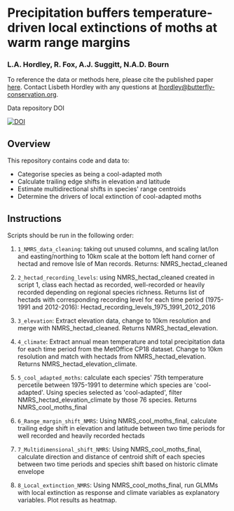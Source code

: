 
# Precipitation buffers temperature-driven local extinctions of moths at warm range margins

### L.A. Hordley, R. Fox, A.J. Suggitt, N.A.D. Bourn

To reference the data or methods here, please cite the published paper [here](https://doi.org/10.1111/ele.14195). Contact Lisbeth Hordley with any questions at lhordley@butterfly-conservation.org. 

Data repository DOI

[![DOI](https://zenodo.org/badge/424910381.svg)](https://zenodo.org/badge/latestdoi/424910381)

## Overview

This repository contains code and data to:
* Categorise species as being a cool-adapted moth
* Calculate trailing edge shifts in elevation and latitude
* Estimate multidirectional shifts in species' range centroids
* Determine the drivers of local extinction of cool-adapted moths

## Instructions

Scripts should be run in the following order:

1. ```1_NMRS_data_cleaning```: taking out unused columns, and scaling lat/lon and easting/northing to 10km scale at the bottom left hand corner of hectad and remove Isle of Man records. Returns: NMRS_hectad_cleaned

2. ```2_hectad_recording_levels```: using NMRS_hectad_cleaned created in script 1, class each hectad as recorded, well-recorded or heavily recorded depending on regional species richness. Returns list of hectads with corresponding recording level for each time period (1975-1991 and 2012-2016): Hectad_recording_levels_1975_1991_2012_2016

3. ```3_elevation```: Extract elevation data, change to 10km resolution and merge with NMRS_hectad_cleaned. Returns NMRS_hectad_elevation.

4. ```4_climate```: Extract annual mean temperature and total precipitation data for each time period from the MetOffice CP18 dataset. Change to 10km resolution and match with hectads from NMRS_hectad_elevation. Returns NMRS_hectad_elevation_climate. 

5. ```5_cool_adapted_moths```: calculate each species' 75th temperature percetile between 1975-1991 to determine which species are 'cool-adapted'. Using species selected as 'cool-adapted', filter NMRS_hectad_elevation_climate by those 76 species. Returns NMRS_cool_moths_final

6. ```6_Range_margin_shift_NMRS```: Using NMRS_cool_moths_final, calculate trailing edge shift in elevation and latitude between two time periods for well recorded and heavily recorded hectads

7. ```7_Multidimensional_shift_NMRS```: Using NMRS_cool_moths_final, calculate direction and distance of centroid shift of each species between two time periods and species shift based on historic climate envelope

8. ```8_Local_extinction_NMRS```: Using NMRS_cool_moths_final, run GLMMs with local extinction as response and climate variables as explanatory variables. Plot results as heatmap. 
